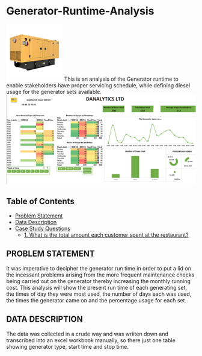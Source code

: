 # Generator-Runtime-Analysis
<img src="https://github.com/oluyinkaawoyemi/Generator-Runtime-Analysis/blob/main/download-removebg-preview.png" alt="Generator" width="150"/>
This is an analysis of the Generator runtime to enable stakeholders have proper servicing schedule, while defining diesel usage for the generator sets available.

<img src="https://github.com/oluyinkaawoyemi/Generator-Runtime-Analysis/blob/main/Screenshot%20(53).png" alt="Generator" width="700"/>

## Table of Contents <!-- omit in toc -->

- [Problem Statement](#problem-statement)
- [Data Description](#data-description)
- [Case Study Questions](#case-study-questions)
  - [1. What is the total amount each customer spent at the restaurant?](#1-what-is-the-total-amount-each-customer-spent-at-the-restaurant)

## PROBLEM STATEMENT

It was imperative to decipher the generator run time in order to put a lid on the incessant problems arising from the more frequent maintenance checks being carried out on the generator thereby increasing the monthly running cost. This analysis will show the present run time of each generating set, the times of day they were most used, the number of days each was used, the times the generator came on and the percentage usage for each set.

## DATA DESCRIPTION

The data was collected in a crude way and was wriiten down and transcribed into an excel workbook manually, so there just one table showing generator type, start time and stop time.

